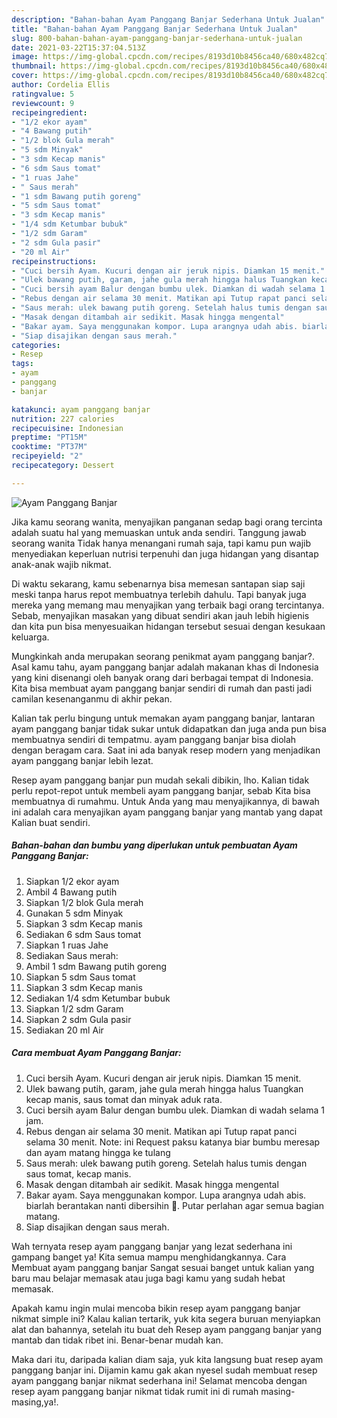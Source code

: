 ```yaml
---
description: "Bahan-bahan Ayam Panggang Banjar Sederhana Untuk Jualan"
title: "Bahan-bahan Ayam Panggang Banjar Sederhana Untuk Jualan"
slug: 800-bahan-bahan-ayam-panggang-banjar-sederhana-untuk-jualan
date: 2021-03-22T15:37:04.513Z
image: https://img-global.cpcdn.com/recipes/8193d10b8456ca40/680x482cq70/ayam-panggang-banjar-foto-resep-utama.jpg
thumbnail: https://img-global.cpcdn.com/recipes/8193d10b8456ca40/680x482cq70/ayam-panggang-banjar-foto-resep-utama.jpg
cover: https://img-global.cpcdn.com/recipes/8193d10b8456ca40/680x482cq70/ayam-panggang-banjar-foto-resep-utama.jpg
author: Cordelia Ellis
ratingvalue: 5
reviewcount: 9
recipeingredient:
- "1/2 ekor ayam"
- "4 Bawang putih"
- "1/2 blok Gula merah"
- "5 sdm Minyak"
- "3 sdm Kecap manis"
- "6 sdm Saus tomat"
- "1 ruas Jahe"
- " Saus merah"
- "1 sdm Bawang putih goreng"
- "5 sdm Saus tomat"
- "3 sdm Kecap manis"
- "1/4 sdm Ketumbar bubuk"
- "1/2 sdm Garam"
- "2 sdm Gula pasir"
- "20 ml Air"
recipeinstructions:
- "Cuci bersih Ayam. Kucuri dengan air jeruk nipis. Diamkan 15 menit."
- "Ulek bawang putih, garam, jahe gula merah hingga halus Tuangkan kecap manis, saus tomat dan minyak aduk rata."
- "Cuci bersih ayam Balur dengan bumbu ulek. Diamkan di wadah selama 1 jam."
- "Rebus dengan air selama 30 menit. Matikan api Tutup rapat panci selama 30 menit. Note: ini Request paksu katanya biar bumbu meresap dan ayam matang hingga ke tulang"
- "Saus merah: ulek bawang putih goreng. Setelah halus tumis dengan saus tomat, kecap manis."
- "Masak dengan ditambah air sedikit. Masak hingga mengental"
- "Bakar ayam. Saya menggunakan kompor. Lupa arangnya udah abis. biarlah berantakan nanti dibersihin 🤭. Putar perlahan agar semua bagian matang."
- "Siap disajikan dengan saus merah."
categories:
- Resep
tags:
- ayam
- panggang
- banjar

katakunci: ayam panggang banjar 
nutrition: 227 calories
recipecuisine: Indonesian
preptime: "PT15M"
cooktime: "PT37M"
recipeyield: "2"
recipecategory: Dessert

---
```



![Ayam Panggang Banjar](https://img-global.cpcdn.com/recipes/8193d10b8456ca40/680x482cq70/ayam-panggang-banjar-foto-resep-utama.jpg)

Jika kamu seorang wanita, menyajikan panganan sedap bagi orang tercinta adalah suatu hal yang memuaskan untuk anda sendiri. Tanggung jawab seorang  wanita Tidak hanya menangani rumah saja, tapi kamu pun wajib menyediakan keperluan nutrisi terpenuhi dan juga hidangan yang disantap anak-anak wajib nikmat.

Di waktu  sekarang, kamu sebenarnya bisa memesan santapan siap saji meski tanpa harus repot membuatnya terlebih dahulu. Tapi banyak juga mereka yang memang mau menyajikan yang terbaik bagi orang tercintanya. Sebab, menyajikan masakan yang dibuat sendiri akan jauh lebih higienis dan kita pun bisa menyesuaikan hidangan tersebut sesuai dengan kesukaan keluarga. 



Mungkinkah anda merupakan seorang penikmat ayam panggang banjar?. Asal kamu tahu, ayam panggang banjar adalah makanan khas di Indonesia yang kini disenangi oleh banyak orang dari berbagai tempat di Indonesia. Kita bisa membuat ayam panggang banjar sendiri di rumah dan pasti jadi camilan kesenanganmu di akhir pekan.

Kalian tak perlu bingung untuk memakan ayam panggang banjar, lantaran ayam panggang banjar tidak sukar untuk didapatkan dan juga anda pun bisa membuatnya sendiri di tempatmu. ayam panggang banjar bisa diolah dengan beragam cara. Saat ini ada banyak resep modern yang menjadikan ayam panggang banjar lebih lezat.

Resep ayam panggang banjar pun mudah sekali dibikin, lho. Kalian tidak perlu repot-repot untuk membeli ayam panggang banjar, sebab Kita bisa membuatnya di rumahmu. Untuk Anda yang mau menyajikannya, di bawah ini adalah cara menyajikan ayam panggang banjar yang mantab yang dapat Kalian buat sendiri.

<!--inarticleads1-->

##### Bahan-bahan dan bumbu yang diperlukan untuk pembuatan Ayam Panggang Banjar:

1. Siapkan 1/2 ekor ayam
1. Ambil 4 Bawang putih
1. Siapkan 1/2 blok Gula merah
1. Gunakan 5 sdm Minyak
1. Siapkan 3 sdm Kecap manis
1. Sediakan 6 sdm Saus tomat
1. Siapkan 1 ruas Jahe
1. Sediakan  Saus merah:
1. Ambil 1 sdm Bawang putih goreng
1. Siapkan 5 sdm Saus tomat
1. Siapkan 3 sdm Kecap manis
1. Sediakan 1/4 sdm Ketumbar bubuk
1. Siapkan 1/2 sdm Garam
1. Siapkan 2 sdm Gula pasir
1. Sediakan 20 ml Air




<!--inarticleads2-->

##### Cara membuat Ayam Panggang Banjar:

1. Cuci bersih Ayam. Kucuri dengan air jeruk nipis. Diamkan 15 menit.
1. Ulek bawang putih, garam, jahe gula merah hingga halus Tuangkan kecap manis, saus tomat dan minyak aduk rata.
1. Cuci bersih ayam Balur dengan bumbu ulek. Diamkan di wadah selama 1 jam.
1. Rebus dengan air selama 30 menit. Matikan api Tutup rapat panci selama 30 menit. Note: ini Request paksu katanya biar bumbu meresap dan ayam matang hingga ke tulang
1. Saus merah: ulek bawang putih goreng. Setelah halus tumis dengan saus tomat, kecap manis.
1. Masak dengan ditambah air sedikit. Masak hingga mengental
1. Bakar ayam. Saya menggunakan kompor. Lupa arangnya udah abis. biarlah berantakan nanti dibersihin 🤭. Putar perlahan agar semua bagian matang.
1. Siap disajikan dengan saus merah.




Wah ternyata resep ayam panggang banjar yang lezat sederhana ini gampang banget ya! Kita semua mampu menghidangkannya. Cara Membuat ayam panggang banjar Sangat sesuai banget untuk kalian yang baru mau belajar memasak atau juga bagi kamu yang sudah hebat memasak.

Apakah kamu ingin mulai mencoba bikin resep ayam panggang banjar nikmat simple ini? Kalau kalian tertarik, yuk kita segera buruan menyiapkan alat dan bahannya, setelah itu buat deh Resep ayam panggang banjar yang mantab dan tidak ribet ini. Benar-benar mudah kan. 

Maka dari itu, daripada kalian diam saja, yuk kita langsung buat resep ayam panggang banjar ini. Dijamin kamu gak akan nyesel sudah membuat resep ayam panggang banjar nikmat sederhana ini! Selamat mencoba dengan resep ayam panggang banjar nikmat tidak rumit ini di rumah masing-masing,ya!.

